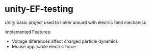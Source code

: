 # unity-EF-testing

Unity basic project used to tinker around with electric field mechanics

Implemented Features:
- Voltage diferences affect charged particle dynamics
- Mouse applicable electric force
